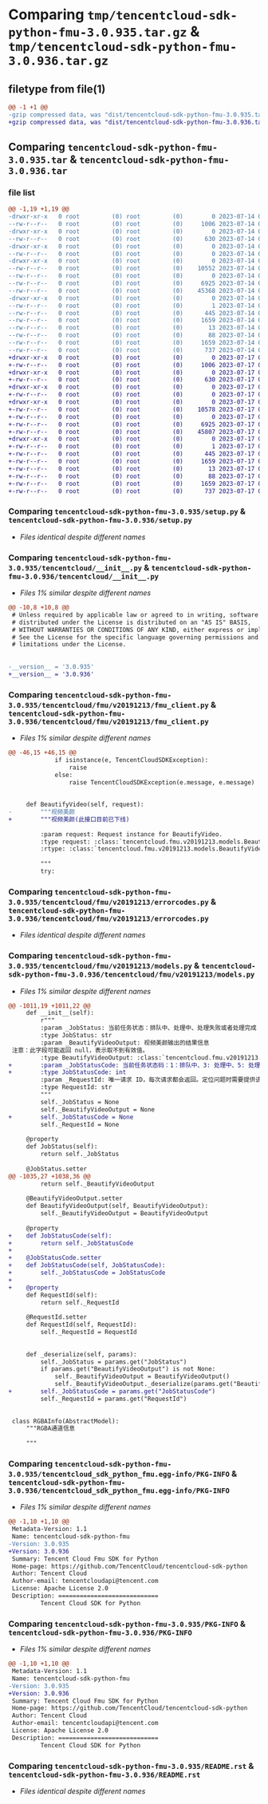 # Comparing `tmp/tencentcloud-sdk-python-fmu-3.0.935.tar.gz` & `tmp/tencentcloud-sdk-python-fmu-3.0.936.tar.gz`

## filetype from file(1)

```diff
@@ -1 +1 @@
-gzip compressed data, was "dist/tencentcloud-sdk-python-fmu-3.0.935.tar", last modified: Fri Jul 14 00:30:49 2023, max compression
+gzip compressed data, was "dist/tencentcloud-sdk-python-fmu-3.0.936.tar", last modified: Mon Jul 17 00:25:16 2023, max compression
```

## Comparing `tencentcloud-sdk-python-fmu-3.0.935.tar` & `tencentcloud-sdk-python-fmu-3.0.936.tar`

### file list

```diff
@@ -1,19 +1,19 @@
-drwxr-xr-x   0 root         (0) root         (0)        0 2023-07-14 00:30:49.000000 tencentcloud-sdk-python-fmu-3.0.935/
--rw-r--r--   0 root         (0) root         (0)     1006 2023-07-14 00:30:48.000000 tencentcloud-sdk-python-fmu-3.0.935/setup.py
-drwxr-xr-x   0 root         (0) root         (0)        0 2023-07-14 00:30:49.000000 tencentcloud-sdk-python-fmu-3.0.935/tencentcloud/
--rw-r--r--   0 root         (0) root         (0)      630 2023-07-14 00:30:48.000000 tencentcloud-sdk-python-fmu-3.0.935/tencentcloud/__init__.py
-drwxr-xr-x   0 root         (0) root         (0)        0 2023-07-14 00:30:49.000000 tencentcloud-sdk-python-fmu-3.0.935/tencentcloud/fmu/
--rw-r--r--   0 root         (0) root         (0)        0 2023-07-14 00:30:48.000000 tencentcloud-sdk-python-fmu-3.0.935/tencentcloud/fmu/__init__.py
-drwxr-xr-x   0 root         (0) root         (0)        0 2023-07-14 00:30:49.000000 tencentcloud-sdk-python-fmu-3.0.935/tencentcloud/fmu/v20191213/
--rw-r--r--   0 root         (0) root         (0)    10552 2023-07-14 00:30:48.000000 tencentcloud-sdk-python-fmu-3.0.935/tencentcloud/fmu/v20191213/fmu_client.py
--rw-r--r--   0 root         (0) root         (0)        0 2023-07-14 00:30:48.000000 tencentcloud-sdk-python-fmu-3.0.935/tencentcloud/fmu/v20191213/__init__.py
--rw-r--r--   0 root         (0) root         (0)     6925 2023-07-14 00:30:48.000000 tencentcloud-sdk-python-fmu-3.0.935/tencentcloud/fmu/v20191213/errorcodes.py
--rw-r--r--   0 root         (0) root         (0)    45368 2023-07-14 00:30:48.000000 tencentcloud-sdk-python-fmu-3.0.935/tencentcloud/fmu/v20191213/models.py
-drwxr-xr-x   0 root         (0) root         (0)        0 2023-07-14 00:30:49.000000 tencentcloud-sdk-python-fmu-3.0.935/tencentcloud_sdk_python_fmu.egg-info/
--rw-r--r--   0 root         (0) root         (0)        1 2023-07-14 00:30:49.000000 tencentcloud-sdk-python-fmu-3.0.935/tencentcloud_sdk_python_fmu.egg-info/dependency_links.txt
--rw-r--r--   0 root         (0) root         (0)      445 2023-07-14 00:30:49.000000 tencentcloud-sdk-python-fmu-3.0.935/tencentcloud_sdk_python_fmu.egg-info/SOURCES.txt
--rw-r--r--   0 root         (0) root         (0)     1659 2023-07-14 00:30:49.000000 tencentcloud-sdk-python-fmu-3.0.935/tencentcloud_sdk_python_fmu.egg-info/PKG-INFO
--rw-r--r--   0 root         (0) root         (0)       13 2023-07-14 00:30:49.000000 tencentcloud-sdk-python-fmu-3.0.935/tencentcloud_sdk_python_fmu.egg-info/top_level.txt
--rw-r--r--   0 root         (0) root         (0)       88 2023-07-14 00:30:49.000000 tencentcloud-sdk-python-fmu-3.0.935/setup.cfg
--rw-r--r--   0 root         (0) root         (0)     1659 2023-07-14 00:30:49.000000 tencentcloud-sdk-python-fmu-3.0.935/PKG-INFO
--rw-r--r--   0 root         (0) root         (0)      737 2023-07-14 00:30:48.000000 tencentcloud-sdk-python-fmu-3.0.935/README.rst
+drwxr-xr-x   0 root         (0) root         (0)        0 2023-07-17 00:25:16.000000 tencentcloud-sdk-python-fmu-3.0.936/
+-rw-r--r--   0 root         (0) root         (0)     1006 2023-07-17 00:25:16.000000 tencentcloud-sdk-python-fmu-3.0.936/setup.py
+drwxr-xr-x   0 root         (0) root         (0)        0 2023-07-17 00:25:16.000000 tencentcloud-sdk-python-fmu-3.0.936/tencentcloud/
+-rw-r--r--   0 root         (0) root         (0)      630 2023-07-17 00:25:16.000000 tencentcloud-sdk-python-fmu-3.0.936/tencentcloud/__init__.py
+drwxr-xr-x   0 root         (0) root         (0)        0 2023-07-17 00:25:16.000000 tencentcloud-sdk-python-fmu-3.0.936/tencentcloud/fmu/
+-rw-r--r--   0 root         (0) root         (0)        0 2023-07-17 00:25:16.000000 tencentcloud-sdk-python-fmu-3.0.936/tencentcloud/fmu/__init__.py
+drwxr-xr-x   0 root         (0) root         (0)        0 2023-07-17 00:25:16.000000 tencentcloud-sdk-python-fmu-3.0.936/tencentcloud/fmu/v20191213/
+-rw-r--r--   0 root         (0) root         (0)    10578 2023-07-17 00:25:16.000000 tencentcloud-sdk-python-fmu-3.0.936/tencentcloud/fmu/v20191213/fmu_client.py
+-rw-r--r--   0 root         (0) root         (0)        0 2023-07-17 00:25:16.000000 tencentcloud-sdk-python-fmu-3.0.936/tencentcloud/fmu/v20191213/__init__.py
+-rw-r--r--   0 root         (0) root         (0)     6925 2023-07-17 00:25:16.000000 tencentcloud-sdk-python-fmu-3.0.936/tencentcloud/fmu/v20191213/errorcodes.py
+-rw-r--r--   0 root         (0) root         (0)    45807 2023-07-17 00:25:16.000000 tencentcloud-sdk-python-fmu-3.0.936/tencentcloud/fmu/v20191213/models.py
+drwxr-xr-x   0 root         (0) root         (0)        0 2023-07-17 00:25:16.000000 tencentcloud-sdk-python-fmu-3.0.936/tencentcloud_sdk_python_fmu.egg-info/
+-rw-r--r--   0 root         (0) root         (0)        1 2023-07-17 00:25:16.000000 tencentcloud-sdk-python-fmu-3.0.936/tencentcloud_sdk_python_fmu.egg-info/dependency_links.txt
+-rw-r--r--   0 root         (0) root         (0)      445 2023-07-17 00:25:16.000000 tencentcloud-sdk-python-fmu-3.0.936/tencentcloud_sdk_python_fmu.egg-info/SOURCES.txt
+-rw-r--r--   0 root         (0) root         (0)     1659 2023-07-17 00:25:16.000000 tencentcloud-sdk-python-fmu-3.0.936/tencentcloud_sdk_python_fmu.egg-info/PKG-INFO
+-rw-r--r--   0 root         (0) root         (0)       13 2023-07-17 00:25:16.000000 tencentcloud-sdk-python-fmu-3.0.936/tencentcloud_sdk_python_fmu.egg-info/top_level.txt
+-rw-r--r--   0 root         (0) root         (0)       88 2023-07-17 00:25:16.000000 tencentcloud-sdk-python-fmu-3.0.936/setup.cfg
+-rw-r--r--   0 root         (0) root         (0)     1659 2023-07-17 00:25:16.000000 tencentcloud-sdk-python-fmu-3.0.936/PKG-INFO
+-rw-r--r--   0 root         (0) root         (0)      737 2023-07-17 00:25:16.000000 tencentcloud-sdk-python-fmu-3.0.936/README.rst
```

### Comparing `tencentcloud-sdk-python-fmu-3.0.935/setup.py` & `tencentcloud-sdk-python-fmu-3.0.936/setup.py`

 * *Files identical despite different names*

### Comparing `tencentcloud-sdk-python-fmu-3.0.935/tencentcloud/__init__.py` & `tencentcloud-sdk-python-fmu-3.0.936/tencentcloud/__init__.py`

 * *Files 1% similar despite different names*

```diff
@@ -10,8 +10,8 @@
 # Unless required by applicable law or agreed to in writing, software
 # distributed under the License is distributed on an "AS IS" BASIS,
 # WITHOUT WARRANTIES OR CONDITIONS OF ANY KIND, either express or implied.
 # See the License for the specific language governing permissions and
 # limitations under the License.
 
 
-__version__ = '3.0.935'
+__version__ = '3.0.936'
```

### Comparing `tencentcloud-sdk-python-fmu-3.0.935/tencentcloud/fmu/v20191213/fmu_client.py` & `tencentcloud-sdk-python-fmu-3.0.936/tencentcloud/fmu/v20191213/fmu_client.py`

 * *Files 1% similar despite different names*

```diff
@@ -46,15 +46,15 @@
             if isinstance(e, TencentCloudSDKException):
                 raise
             else:
                 raise TencentCloudSDKException(e.message, e.message)
 
 
     def BeautifyVideo(self, request):
-        """视频美颜
+        """视频美颜(此接口目前已下线)
 
         :param request: Request instance for BeautifyVideo.
         :type request: :class:`tencentcloud.fmu.v20191213.models.BeautifyVideoRequest`
         :rtype: :class:`tencentcloud.fmu.v20191213.models.BeautifyVideoResponse`
 
         """
         try:
```

### Comparing `tencentcloud-sdk-python-fmu-3.0.935/tencentcloud/fmu/v20191213/errorcodes.py` & `tencentcloud-sdk-python-fmu-3.0.936/tencentcloud/fmu/v20191213/errorcodes.py`

 * *Files identical despite different names*

### Comparing `tencentcloud-sdk-python-fmu-3.0.935/tencentcloud/fmu/v20191213/models.py` & `tencentcloud-sdk-python-fmu-3.0.936/tencentcloud/fmu/v20191213/models.py`

 * *Files 1% similar despite different names*

```diff
@@ -1011,19 +1011,22 @@
     def __init__(self):
         r"""
         :param _JobStatus: 当前任务状态：排队中、处理中、处理失败或者处理完成
         :type JobStatus: str
         :param _BeautifyVideoOutput: 视频美颜输出的结果信息
 注意：此字段可能返回 null，表示取不到有效值。
         :type BeautifyVideoOutput: :class:`tencentcloud.fmu.v20191213.models.BeautifyVideoOutput`
+        :param _JobStatusCode: 当前任务状态码：1：排队中、3: 处理中、5: 处理失败、7:处理完成
+        :type JobStatusCode: int
         :param _RequestId: 唯一请求 ID，每次请求都会返回。定位问题时需要提供该次请求的 RequestId。
         :type RequestId: str
         """
         self._JobStatus = None
         self._BeautifyVideoOutput = None
+        self._JobStatusCode = None
         self._RequestId = None
 
     @property
     def JobStatus(self):
         return self._JobStatus
 
     @JobStatus.setter
@@ -1035,27 +1038,36 @@
         return self._BeautifyVideoOutput
 
     @BeautifyVideoOutput.setter
     def BeautifyVideoOutput(self, BeautifyVideoOutput):
         self._BeautifyVideoOutput = BeautifyVideoOutput
 
     @property
+    def JobStatusCode(self):
+        return self._JobStatusCode
+
+    @JobStatusCode.setter
+    def JobStatusCode(self, JobStatusCode):
+        self._JobStatusCode = JobStatusCode
+
+    @property
     def RequestId(self):
         return self._RequestId
 
     @RequestId.setter
     def RequestId(self, RequestId):
         self._RequestId = RequestId
 
 
     def _deserialize(self, params):
         self._JobStatus = params.get("JobStatus")
         if params.get("BeautifyVideoOutput") is not None:
             self._BeautifyVideoOutput = BeautifyVideoOutput()
             self._BeautifyVideoOutput._deserialize(params.get("BeautifyVideoOutput"))
+        self._JobStatusCode = params.get("JobStatusCode")
         self._RequestId = params.get("RequestId")
 
 
 class RGBAInfo(AbstractModel):
     """RGBA通道信息
 
     """
```

### Comparing `tencentcloud-sdk-python-fmu-3.0.935/tencentcloud_sdk_python_fmu.egg-info/PKG-INFO` & `tencentcloud-sdk-python-fmu-3.0.936/tencentcloud_sdk_python_fmu.egg-info/PKG-INFO`

 * *Files 1% similar despite different names*

```diff
@@ -1,10 +1,10 @@
 Metadata-Version: 1.1
 Name: tencentcloud-sdk-python-fmu
-Version: 3.0.935
+Version: 3.0.936
 Summary: Tencent Cloud Fmu SDK for Python
 Home-page: https://github.com/TencentCloud/tencentcloud-sdk-python
 Author: Tencent Cloud
 Author-email: tencentcloudapi@tencent.com
 License: Apache License 2.0
 Description: ============================
         Tencent Cloud SDK for Python
```

### Comparing `tencentcloud-sdk-python-fmu-3.0.935/PKG-INFO` & `tencentcloud-sdk-python-fmu-3.0.936/PKG-INFO`

 * *Files 1% similar despite different names*

```diff
@@ -1,10 +1,10 @@
 Metadata-Version: 1.1
 Name: tencentcloud-sdk-python-fmu
-Version: 3.0.935
+Version: 3.0.936
 Summary: Tencent Cloud Fmu SDK for Python
 Home-page: https://github.com/TencentCloud/tencentcloud-sdk-python
 Author: Tencent Cloud
 Author-email: tencentcloudapi@tencent.com
 License: Apache License 2.0
 Description: ============================
         Tencent Cloud SDK for Python
```

### Comparing `tencentcloud-sdk-python-fmu-3.0.935/README.rst` & `tencentcloud-sdk-python-fmu-3.0.936/README.rst`

 * *Files identical despite different names*

